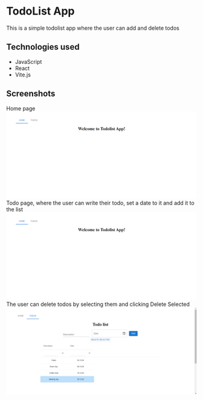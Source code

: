 # TodoList App
This is a simple todolist app where the user can add and delete todos

## Technologies used
- JavaScript
- React
- Vite.js

## Screenshots
Home page
![Screenshot of home page](./screenshots/HomePage.png)
Todo page, where the user can write their todo, set a date to it and add it to the list
![Screenshot of todo page](./screenshots/HomePage.png)
The user can delete todos by selecting them and clicking Delete Selected
![Screenshot of deleting a todo](./screenshots/DeleteTodo.png)